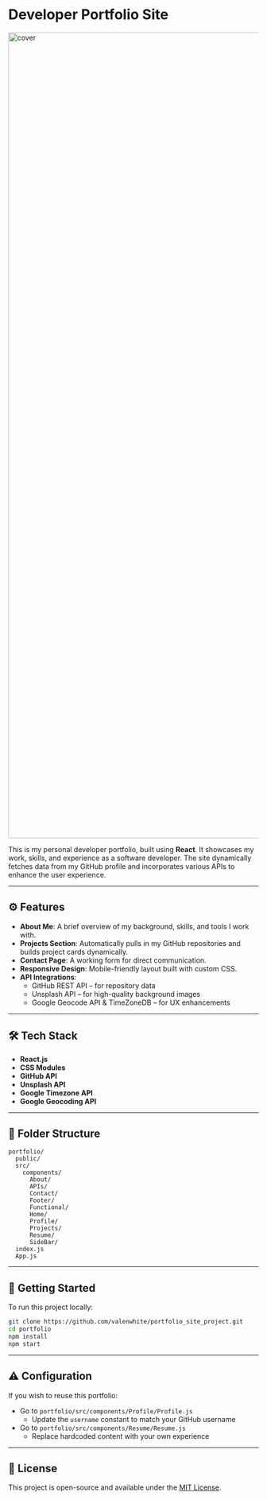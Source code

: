 # Developer Portfolio Site

<img width="1622" alt="cover" src="https://github.com/user-attachments/assets/9a053579-7c0c-4f2d-8c75-7c29823ce85b" />


This is my personal developer portfolio, built using **React**. It showcases my work, skills, and experience as a software developer. The site dynamically fetches data from my GitHub profile and incorporates various APIs to enhance the user experience.

---

## ⚙️ Features

- **About Me**: A brief overview of my background, skills, and tools I work with.
- **Projects Section**: Automatically pulls in my GitHub repositories and builds project cards dynamically.
- **Contact Page**: A working form for direct communication.
- **Responsive Design**: Mobile-friendly layout built with custom CSS.
- **API Integrations**:
  - GitHub REST API – for repository data
  - Unsplash API – for high-quality background images
  - Google Geocode API & TimeZoneDB – for UX enhancements

---

## 🛠️ Tech Stack

- **React.js**
- **CSS Modules**
- **GitHub API**
- **Unsplash API**
- **Google Timezone API**
- **Google Geocoding API**

---

## 📁 Folder Structure

```plaintext
portfolio/
  public/
  src/
    components/
      About/
      APIs/
      Contact/
      Footer/
      Functional/
      Home/
      Profile/
      Projects/
      Resume/
      SideBar/
  index.js
  App.js
```

---
## 🚀 Getting Started

To run this project locally:

```bash
git clone https://github.com/valenwhite/portfolio_site_project.git
cd portfolio
npm install
npm start
```

---

## ⚠️ Configuration

If you wish to reuse this portfolio:

- Go to `portfolio/src/components/Profile/Profile.js`
  - Update the `username` constant to match your GitHub username
- Go to `portfolio/src/components/Resume/Resume.js`
  - Replace hardcoded content with your own experience

---

## 🪪 License

This project is open-source and available under the [MIT License](LICENSE.md).
